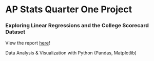 # AP Stats Quarter One Project
### Exploring Linear Regressions and the College Scorecard Dataset

View the report [here](https://mego99.github.io/quarteronestats/)!


Data Analysis & Visualization with Python (Pandas, Matplotlib)
